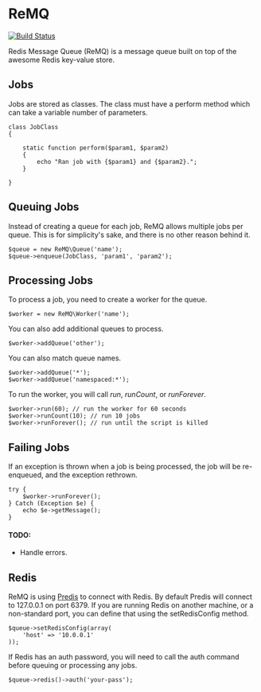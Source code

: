 # ReMQ

[![Build Status](https://secure.travis-ci.org/mloberg/ReMQ.png?branch=master)](https://travis-ci.org/mloberg/ReMQ)

Redis Message Queue (ReMQ) is a message queue built on top of the awesome Redis key-value store.

## Jobs

Jobs are stored as classes. The class must have a perform method which can take a variable number of parameters.

	class JobClass
	{

		static function perform($param1, $param2)
		{
			echo "Ran job with {$param1} and {$param2}.";
		}

	}

## Queuing Jobs

Instead of creating a queue for each job, ReMQ allows multiple jobs per queue. This is for simplicity's sake, and there is no other reason behind it.

	$queue = new ReMQ\Queue('name');
	$queue->enqueue(JobClass, 'param1', 'param2');

## Processing Jobs

To process a job, you need to create a worker for the queue.

	$worker = new ReMQ\Worker('name');

You can also add additional queues to process.

	$worker->addQueue('other');

You can also match queue names.

	$worker->addQueue('*');
	$worker->addQueue('namespaced:*');

To run the worker, you will call *run*, *runCount*, or *runForever*.

	$worker->run(60); // run the worker for 60 seconds
	$worker->runCount(10); // run 10 jobs
	$worker->runForever(); // run until the script is killed

## Failing Jobs

If an exception is thrown when a job is being processed, the job will be re-enqueued, and the exception rethrown.

	try {
		$worker->runForever();
	} Catch (Exception $e) {
		echo $e->getMessage();
	}

#### TODO:

* Handle errors.

## Redis

ReMQ is using [Predis](https://github.com/nrk/predis) to connect with Redis. By default Predis will connect to 127.0.0.1 on port 6379. If you are running Redis on another machine, or a non-standard port, you can define that using the setRedisConfig method.

	$queue->setRedisConfig(array(
		'host' => '10.0.0.1'
	));

If Redis has an auth password, you will need to call the auth command before queuing or processing any jobs.

	$queue->redis()->auth('your-pass');
